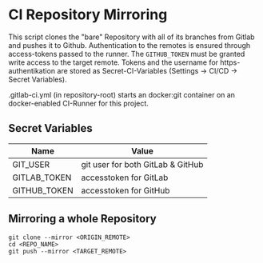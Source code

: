 # CI Repository Mirroring

This script clones the "bare" Repository with all of its branches from Gitlab and pushes it to Github.
Authentication to the remotes is ensured through access-tokens passed to the runner.
The `GITHUB_TOKEN` must be granted write access to the target remote.
Tokens and the username for https-authentikation are stored as Secret-CI-Variables (Settings -> CI/CD -> Secret Variables).

.gitlab-ci.yml (in repository-root) starts an docker:git container on an docker-enabled CI-Runner for this project.

## Secret Variables
|Name           |Value                              |
|---            |---                                |
|GIT_USER       |git user for both GitLab & GitHub  |
|GITLAB_TOKEN   |accesstoken for GitLab             |
|GITHUB_TOKEN   |accesstoken for GitHub             |


## Mirroring a whole Repository

```
git clone --mirror <ORIGIN_REMOTE>
cd <REPO_NAME>
git push --mirror <TARGET_REMOTE>
```

